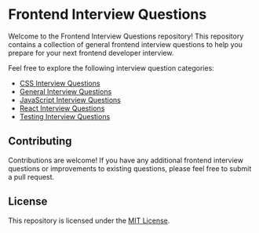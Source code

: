 # Frontend Interview Questions

Welcome to the Frontend Interview Questions repository! This repository contains a collection of general frontend interview questions to help you prepare for your next frontend developer interview.

Feel free to explore the following interview question categories:

- [CSS Interview Questions](frontend_questions/CSS/readme.md)
- [General Interview Questions](General/readme.md)
- [JavaScript Interview Questions](JavaScript/readme.md)
- [React Interview Questions](React/readme.md)
- [Testing Interview Questions](Testing/readme.md)

## Contributing

Contributions are welcome! If you have any additional frontend interview questions or improvements to existing questions, please feel free to submit a pull request.

## License

This repository is licensed under the [MIT License](LICENSE).
